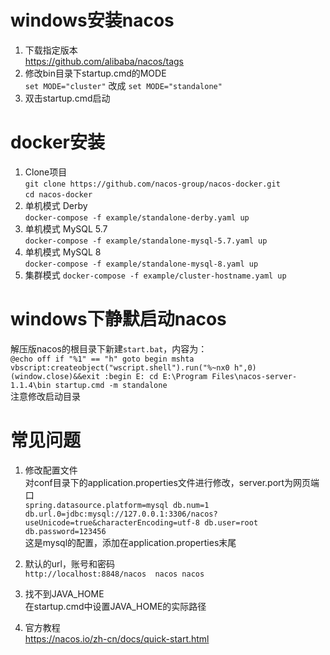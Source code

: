 # windows安装nacos
1. 下载指定版本  
https://github.com/alibaba/nacos/tags
2. 修改bin目录下startup.cmd的MODE  
`set MODE="cluster"`
改成
`set MODE="standalone"`
3. 双击startup.cmd启动  

# docker安装  
1. Clone项目  
`git clone https://github.com/nacos-group/nacos-docker.git`  
`cd nacos-docker`  
2. 单机模式 Derby  
`docker-compose -f example/standalone-derby.yaml up`
3. 单机模式 MySQL 5.7  
`docker-compose -f example/standalone-mysql-5.7.yaml up`   
4. 单机模式 MySQL 8  
`docker-compose -f example/standalone-mysql-8.yaml up`  
5. 集群模式
`docker-compose -f example/cluster-hostname.yaml up`

# windows下静默启动nacos
解压版nacos的根目录下新建`start.bat`，内容为：  
`@echo off
if "%1" == "h" goto begin
mshta vbscript:createobject("wscript.shell").run("%~nx0 h",0)(window.close)&&exit
:begin
E:
cd E:\Program Files\nacos-server-1.1.4\bin
startup.cmd -m standalone`  
注意修改启动目录

# 常见问题
1. 修改配置文件  
对conf目录下的application.properties文件进行修改，server.port为网页端口  
`spring.datasource.platform=mysql
db.num=1
db.url.0=jdbc:mysql://127.0.0.1:3306/nacos?useUnicode=true&characterEncoding=utf-8
db.user=root
db.password=123456`  
这是mysql的配置，添加在application.properties末尾

2. 默认的url，账号和密码  
`http://localhost:8848/nacos  nacos nacos`  

3. 找不到JAVA_HOME  
在startup.cmd中设置JAVA_HOME的实际路径  

4. 官方教程  
https://nacos.io/zh-cn/docs/quick-start.html
